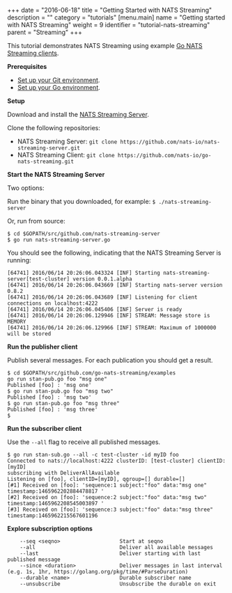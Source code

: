 +++
date = "2016-06-18"
title = "Getting Started with NATS Streaming"
description = ""
category = "tutorials"
[menu.main]
  name = "Getting started with NATS Streaming"
  weight = 9
  identifier = "tutorial-nats-streaming"
  parent = "Streaming"
+++

This tutorial demonstrates NATS Streaming using example [Go NATS Streaming clients](https://github.com/nats-io/go-nats-streaming.git). 

**Prerequisites**

- [Set up your Git environment](https://help.github.com/articles/set-up-git/).
- [Set up your Go environment](https://golang.org/doc/install).

**Setup**

Download and install the [NATS Streaming Server](https://github.com/nats-io/stan-server-preview/releases).

Clone the following repositories:

- NATS Streaming Server: `git clone https://github.com/nats-io/nats-streaming-server.git`
- NATS Streaming Client: `git clone https://github.com/nats-io/go-nats-streaming.git`

**Start the NATS Streaming Server**

Two options:

Run the binary that you downloaded, for example: `$ ./nats-streaming-server`


Or, run from source:

```
$ cd $GOPATH/src/github.com/nats-streaming-server
$ go run nats-streaming-server.go
```

You should see the following, indicating that the NATS Streaming Server is running:

```
[64741] 2016/06/14 20:26:06.043324 [INF] Starting nats-streaming-server[test-cluster] version 0.0.1.alpha
[64741] 2016/06/14 20:26:06.043669 [INF] Starting nats-server version 0.8.2
[64741] 2016/06/14 20:26:06.043689 [INF] Listening for client connections on localhost:4222
[64741] 2016/06/14 20:26:06.045406 [INF] Server is ready
[64741] 2016/06/14 20:26:06.129946 [INF] STREAM: Message store is MEMORY
[64741] 2016/06/14 20:26:06.129966 [INF] STREAM: Maximum of 1000000 will be stored
```

**Run the publisher client**

Publish several messages. For each publication you should get a result.

```
$ cd $GOPATH/src/github.com/go-nats-streaming/examples
go run stan-pub.go foo "msg one"
Published [foo] : 'msg one'
$ go run stan-pub.go foo "msg two"
Published [foo] : 'msg two'
$ go run stan-pub.go foo "msg three"
Published [foo] : 'msg three'
$ 
```

**Run the subscriber client**

Use the `--all` flag to receive all published messages.

```
$ go run stan-sub.go --all -c test-cluster -id myID foo
Connected to nats://localhost:4222 clusterID: [test-cluster] clientID: [myID]
subscribing with DeliverAllAvailable
Listening on [foo], clientID=[myID], qgroup=[] durable=[]
[#1] Received on [foo]: 'sequence:1 subject:"foo" data:"msg one" timestamp:1465962202884478817 '
[#2] Received on [foo]: 'sequence:2 subject:"foo" data:"msg two" timestamp:1465962208545003897 '
[#3] Received on [foo]: 'sequence:3 subject:"foo" data:"msg three" timestamp:1465962215567601196
```

**Explore subscription options**

```
	--seq <seqno>                   Start at seqno
	--all                           Deliver all available messages
	--last                          Deliver starting with last published message
	--since <duration>              Deliver messages in last interval (e.g. 1s, 1hr, https://golang.org/pkg/time/#ParseDuration)
	--durable <name>                Durable subscriber name
	--unsubscribe                   Unsubscribe the durable on exit
```